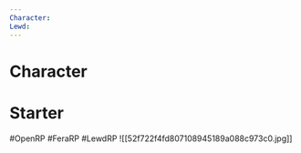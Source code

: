 ```yaml
---
Character: 
Lewd: 
---
```

# Character


# Starter


#OpenRP #FeraRP #LewdRP
![[52f722f4fd807108945189a088c973c0.jpg]]